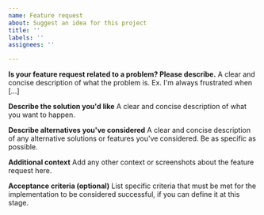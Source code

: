 ```yaml
---
name: Feature request
about: Suggest an idea for this project
title: ''
labels: ''
assignees: ''

---
```


**Is your feature request related to a problem? Please describe.**
A clear and concise description of what the problem is. Ex. I'm always frustrated when [...]

**Describe the solution you'd like**
A clear and concise description of what you want to happen.

**Describe alternatives you've considered**
A clear and concise description of any alternative solutions or features you've considered. Be as specific as possible.

**Additional context**
Add any other context or screenshots about the feature request here.

**Acceptance criteria (optional)**
List specific criteria that must be met for the implementation to be considered successful, if you can define it at this stage.